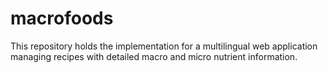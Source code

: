 # macrofoods
This repository holds the implementation for a multilingual web application managing recipes with detailed macro and micro nutrient information.   
